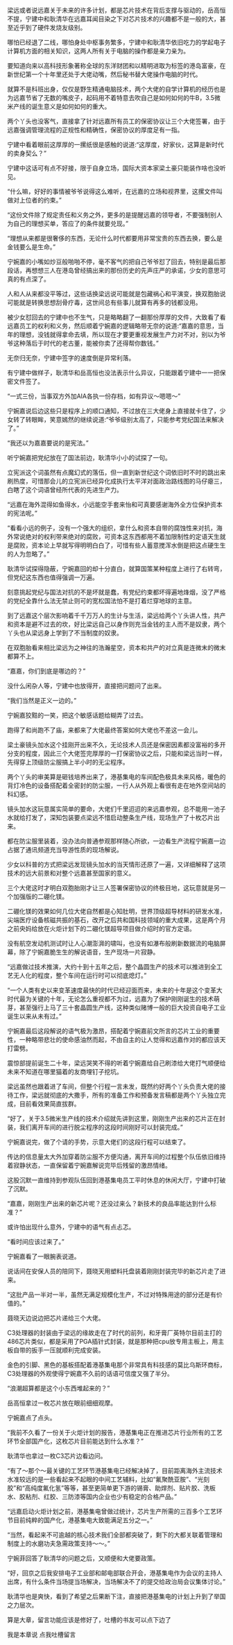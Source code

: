梁远或者说远嘉关于未来的许多计划，都是芯片技术在背后支撑与驱动的，岳高恒不提，宁建中和耿清华在远嘉耳闻目染之下对芯片技术的兴趣都不是一般的大，甚至近乎到了硬件发烧友级别。

哪怕已经退了二线，哪怕身处中枢事务繁多，宁建中和耿清华依旧吃力的学起电子计算机方面的相关知识，这两人所有关于电脑的操作都是亲力亲为。

要知道向来以高科技形象著称全球的东洋财团和以精明进取为标签的港岛富豪，在新世纪第一个十年里还处于大佬动嘴，然后秘书替大佬操作电脑的时代。

就算不是科班出身，仅仅是野生精通电脑技术，两个大佬的自学计算机的经历也是为远嘉节省了无数的嘴皮子，起码用不着特意去吹自己是如何如何的牛B，3.5微米产线的诞生意义是如何如何的重大。

两个丫头也没客气，直接拿了针对远嘉所有员工的保密协议让三个大佬签署，由于远嘉强调管理流程的正规性和精确性，保密协议的厚度足有一指。

宁建中看着眼前这厚厚的一摞纸很是感触的说道:“这厚度，好家伙，这算是新时代的卖身契么？”

宁建中这话可有点不好接，限于自身立场，国际大资本家梁土豪只能装作啥也没听见。

“什么嘛，好好的事情被爷爷说得这么难听，在远嘉的立场和视界里，这摞文件叫做对上位者的约束。”

“这份文件除了规定责任和义务之外，更多的是提醒远嘉的领导者，不要强制别人为自己的理想买单，答应了的条件就要兑现。”

“理想从来都是很奢侈的东西，无论什么时代都要用非常宝贵的东西去换，要么是金钱要么是生命。”

宁婉嘉的小嘴如炒豆般啪啪不停，毫不客气的把自己爷爷怼了回去，特别是最后那段话，再想想三人在港岛曾经搞出来的那份历史的先声庄严的承诺，少女的意思可真的有点深了。

人和人从来都没平等过，这些话换梁远说可能就是包藏祸心和平演变，换双胞胎说可能就是转换思想刮骨疗毒，这世间总有些事儿就算有再多的钱都没用。

被少女怼回去的宁建中也不生气，只是略略翻了一翻那份厚厚的文件，大致看了看远嘉员工的权利和义务，然后顺着宁婉嘉的逻辑略带无奈的说道:“嘉嘉的意思，当年的理想，没钱就得拿命去填，所以现在才要更重视发展生产力对不对，别以为爷爷这种落后于时代的老古董，能被你卖了还得帮你数钱。”

无奈归无奈，宁建中签字的速度倒是异常利落。

有宁建中做样子，耿清华和岳高恒也没法表示什么异议，只能跟着宁建中一一把保密文件签了。

“一式三份，当事双方外加AIA各执一份存档，如有异议～嗯嗯～”

宁婉嘉说后边这些只是程序上的顺口通知，不过放在三大佬身上直接就卡住了，少女转了转眼眸，笑意嫣然的继续说道:“爷爷级别太高了，只能参考党纪国法来解决了。”

“我还以为嘉嘉要说的是宪法。”

听宁婉嘉把党纪放在了国法前边，耿清华小小的试探了一句。

立宪派这个词虽然有点魔幻式的落伍，但一直到新世纪这个词依旧时不时的跳出来刷热度，可惜那会儿的立宪派已经异化成执行太平洋对面政治路线图的马仔瘪三，白瞎了这个词语曾经所代表的先进生产力。

“远嘉在海外混得如鱼得水，小远能空手套来怡和可真要感谢海外全方位保护资本的宪法呢。”

“看看小远的例子，没有一个强大的组织，拿什么和资本自带的腐蚀性来对抗，海外常说绝对的权利带来绝对的腐败，可资本这东西都用不着加限制性的定语天生就是腐败，资本论上早就写得明明白白了，可惜有些人蓄意搅浑水倒是把这点硬生生的人为忽略了。”

耿清华试探得隐蔽，宁婉嘉回的却十分直白，就算国策某种程度上进行了右转弯，但党纪这东西也值得强调一万遍。

刻意挑起党纪与国法对抗的不是坏就是蠢，有党纪约束都坏得遍地烽烟，没了严格的党纪全靠什么法无禁止则可的宽松国法怕不是打着烂穿地球的主意。

到了远嘉这个层次影响着千千万万人的生计与生活，梁远给两个丫头讲人性，共产和资本是避不过去的坎，好比梁远自己以身作则充当金钱的主人而不是奴隶，两个丫头也从梁远身上学到了不当制度的奴隶。

在双胞胎看来相比梁远为之神往的浩瀚星空，资本和共产的对立真是连微末的微末都算不上。

“嘉嘉，你们到底是哪边的？”

没什么闲杂人等，宁建中也放得开，直接把问题问了出来。

“我们当然是正义一边的。”

宁婉嘉狡黠的一笑，把这个敏感话题给糊弄了过去。

跑得了和尚跑不了庙，来都来了大佬最终答案如何大佬也不差这一会儿。

梁土豪镜头加水这个挂刚开出来不久，无论技术人员还是保密因素都没富裕的多开分支的程度，因此三个大佬签完厚厚的一打保密协议之后，只能和梁远当时一样，先得穿上顶级防尘服搞上半小时的无尘程序。

两个丫头的审美算是砸钱培养出来了，港基集电的车间配色极具未来风格，暖色的背灯冷色的设备搭配着全密封的防尘服，一行人从外观上看很有走在地外空间站的科幻感。

镜头加水这玩意属实简单的要命，大佬们千里迢迢的来远嘉参观，总不能用一池子水就给打发了，深知包装要点梁远不惜启动整条生产线，现场生产了十枚芯片出来。

都在防尘服里装着，没办法向普通参观那样随心所欲，一边看生产流程宁婉嘉一边占据了通讯频道充当导游性质的现场解说。

少女以科普的方式把梁远发现镜头加水的当天情形还原了一遍，又详细解释了这项技术的远大前景和对整个远嘉甚至国家的意义。

三个大佬这时才明白双胞胎刚才让三人签署保密协议的终极目地，这玩意就是另一个加强版的二硼化镁。

二硼化镁的效果如何几位大佬自然都是心知肚明，世界顶级超导材料的研发水准，尖端医疗设备核磁共振的基石，改开之后共和国科技领域的重大成果，这是两个月之前央妈给放在火炬计划下的二硼化镁超导项目做介绍时的官方定语。

没有航空发动机测试时让人心潮澎湃的啸叫，也没有如瀑布般刷新数据流的电脑屏幕，除了宁婉嘉脆生生的解说语音，生产现场一片寂静。

“远嘉做过技术推演，大约十到十五年之后，整个晶圆生产的技术可以推进到全工艺无人化的程度，整个车间在运行时可以彻底熄灯。”

“一个人类有史以来变革速度最快的时代已经迎面而来，未来的十年是这个变革大时代最为关键的十年，无论怎么重视都不为过，远嘉为了保护刚刚诞生的技术萌芽，甚至强行上马了三十套晶圆生产线，这种类似赌博一般的巨大投资自电子工业诞生以来从未有过。”

宁婉嘉最后这段解说的语气极为激昂，搭配着宁婉嘉前文所言的芯片工业的重要性，一种略带悲壮的使命感油然而起，不由自主的让人觉得和远嘉作对的都应该天打雷劈。

震惊部提前诞生二十年，梁远哭笑不得的听着宁婉嘉给自己刷漆给大佬打气顺便给未来不知道在哪里猫着的友商埋钉子挖坑。

梁远虽然也跟着进了车间，但整个行程一言未发，既然约好两个丫头负责大佬的接待工作，梁远就彻底的大撒手，所有的准备工作和预备发言稿都是两个丫头独立完成，目前看效果简直拔群。

“好了，关于3.5微米生产线的技术介绍就先讲到这里，刚刚生产出来的芯片正在封装，我们离开车间的进行脱尘程序的这段时间刚好可以封装完成。”

宁婉嘉说完，做了个请的手势，示意大佬们的这段行程可以结束了。

传达的信息量太大外加穿着防尘服不方便沟通，离开车间的过程整个队伍依旧维持着寂静状态，一直保留着宁婉嘉解说完毕后残留的激昂情绪。

这股沉默一直维持到参观队伍回到港基集电员工平时休息的休闲大厅，宁建中打破了沉默。

“嘉嘉，刚刚生产出来的新芯片呢？还没过来么？新技术的良品率能达到什么标准？”

或许怕出现什么意外，宁建中的语气有点忐忑。

“看时间应该过来了。”

宁婉嘉看了一眼腕表说道。

说话间在安保人员的陪同下，聂晓天用塑料托盘装着刚刚封装完毕的新芯片走了进来。

“这批产品一半对一半，虽然无满足规模化生产，不过对特殊用途的部分还是有价值的。”

聂晓天边说边把芯片递给三个大佬。

C3处理器的封装由于梁远的缘故走在了时代的前列，和牙膏厂英特尔目前主打的486芯片类似，都是采用了PGA插针式封装，就是那种把cpu放专用主板上，用主板自带的扳手一压就顺利完成安装。

金色的引脚、黑色的基板搭配着港基集电那个非常具有科技感的莫比乌斯环商标，C3处理器的外观使得宁婉嘉不久前的话语可信度又强了半分。

“浪潮超算都是这个小东西堆起来的？”

岳高恒拿过一枚芯片放在眼前细细观摩。

宁婉嘉点了点头。

“我前不久看了一份关于火炬计划的报告，港基集电正在推进芯片行业所有的工艺环节全部国产化，这枚芯片目前能达到什么水准？”

耿清华也拿过一枚C3芯片边看边问。

“有了～那个～最关键的工艺环节港基集电已经解决掉了，目前距离海外主流技术水准较远的是一些看起来不起眼的中间工艺辅料，比如“氟聚酰亚胺”、“光刻胶”和“高纯度氟化氢”等等，甚至更简单更下游的锡膏、助焊剂、贴片胶、洗板水、胶粘剂、红胶、三防漆等国内企业也少有稳定的合格产品。”

“远嘉启动火炬计划之前，港基集电曾做过统计，芯片生产所需的三百多个工艺环节目前纯粹的国产化，港基集电大致能满足五分之一。”

“当然，看起来不可逾越的核心技术我们全部都突破了，剩下的大都关联着管理和制度上的水磨功夫急需政策支持～～。”

宁婉菲回答了耿清华的问题之后，又顺便和大佬要政策。

“好，回京之后我安排电子工业部和邮电部联合开会，港基集电作为会议的主持人出席，有什么条件当场提当场解决，当场解决不了的提交给政治局会议集体讨论。”

耿清华也是爽快，看到了希望之后果断下注，直接把港基集电的计划上升到了举国之力层次。

算是大章，留言功能应该是修好了，吐槽的书友可以点下边了  

我是本章说 点我吐槽留言